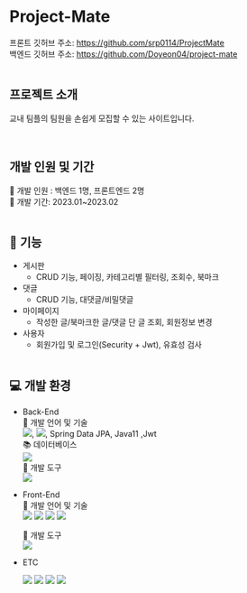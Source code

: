 # Project-Mate

프론트 깃허브 주소: https://github.com/srp0114/ProjectMate  
백엔드 깃허브 주소: https://github.com/Doyeon04/project-mate  
<br>

## 프로젝트 소개
교내 팀플의 팀원을 손쉽게 모집할 수 있는 사이트입니다.  


<br>

## 개발 인원 및 기간
🙂 개발 인원 : 백엔드 1명, 프론트엔드 2명 <br>
📆 개발 기간: 2023.01~2023.02  
<br>

## 🌳 기능
- 게시판 
  -  CRUD 기능, 페이징, 카테고리별 필터링, 조회수, 북마크
- 댓글 
  - CRUD 기능, 대댓글/비밀댓글
- 마이페이지 
  - 작성한 글/북마크한 글/댓글 단 글 조회, 회원정보 변경
- 사용자
  - 회원가입 및 로그인(Security + Jwt), 유효성 검사  
  <br>
  
  
## 💻 개발 환경
- Back-End<br>
  🔡 개발 언어 및 기술<br> 
  <img src="https://img.shields.io/badge/Spring Boot-6DB33F?style=flat-square&logo=Spring Boot&logoColor=white"/>, <img src="https://img.shields.io/badge/Spring Security-6DB33F?style=flat-square&logo=Spring Security&logoColor=white"/>, Spring Data JPA, Java11 ,Jwt<br>
  📚 데이터베이스<br>
   <img src="https://img.shields.io/badge/MySQL-4479A1?style=flat-square&logo=MySQL&logoColor=white"/><br>
  🧰 개발 도구<br>
  <img src="https://img.shields.io/badge/IntelliJ IDEA-000000?style=flat-square&logo=IntelliJ IDEA&logoColor=white"/><br>

- Front-End<br>
  🔡 개발 언어 및 기술<br>
  <img src="https://img.shields.io/badge/JavaScript-FFCA28?style=flat-square&logo=JavaScript&logoColor=white"/> <img src="https://img.shields.io/badge/HTML-34F26?style=flat-square&logo=HTML5&logoColor=white"/> <img src="https://img.shields.io/badge/CSS-1572B6?style=flat-square&logo=CSS3&logoColor=white"/> <img src="https://img.shields.io/badge/React-61DAFB?style=flat-square&logo=React&logoColor=white"/>
  
  🧰 개발 도구<br>
    <img src="https://img.shields.io/badge/Visual Studio Code-007ACC?style=flat-square&logo=Visual Studio Code&logoColor=white"/>
    
- ETC<br>
  <div>
  <img src="https://img.shields.io/badge/Git-F05032?style=flat-square&logo=Git&logoColor=white"/> <img src="https://img.shields.io/badge/GitHub-181717?style=flat-square&logo=GitHub&logoColor=white"/> <img src="https://img.shields.io/badge/Postman-FF6C37?style=flat-square&logo=Postman&logoColor=white"/> <img src="https://img.shields.io/badge/Notion-000000?style=flat-square&logo=Notion&logoColor=white"/>  
  </div>


